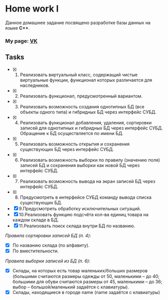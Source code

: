 # Home work I

Данное домашнее задание посвящено разработке базы данных на языке **C++**.

### My page: [VK](https://vk.com/algoan)

## Tasks

- [X] 1. Реализовать виртуальный класс, содержащий чистые виртуальные функции, функционал
которых различается для наследников.
- [X] 2. Реализовать функционал, предусмотренный вариантом.
- [X] 3. Реализовать возможность создания однотипных БД (все объекты одного типа) и гибридных
БД через интерфейс СУБД.
- [X] 4. Реализовать функционал добавления, удаления, сортировки записей для однотипных и
гибридных БД через интерфейс СУБД. Обращение к БД осуществляется по имени БД.
- [X] 5. Реализовать возможность открытия и сохранения существующих БД через интерфейс
СУБД.
- [X] 6. Реализовать возможность выборки по правилу (значению поля) записей БД и сохранения
выборки как новой БД через интерфейс СУБД.
- [X] 7. Реализовать возможность вывода на экран записей БД через интерфейс СУБД.
- [X] 8. Предусмотреть в интерфейсе СУБД команду вывода списка существующих БД.
- [X] 9.Предусмотреть обработку исключительных ситуаций.
- [X] 10.Реализовать функцию подсчёта кол-ва единиц товара на каждом складе в БД.
- [X] 11.Реализовать поиск склада внутри БД по названию.

*Правила сортировки записей БД (п. 4):*
- [X] По названию склада (по алфавиту).
- [X] По вместительности.

*Правила выборки записей из БД (п. 6):*
- [X] Склады, на которых есть товар маленьких/больших размеров (большими считаются размеры одежды от 50,
маленькими – до 40; большими для обуви считаются размеры от 45, маленькими – до 36; выбор –
большой/маленький задаётся с клавиатуры).
- [X] Склады, находящиеся в городе name (name задаётся с клавиатуры)
